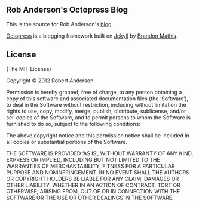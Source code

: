 ## Rob Anderson's Octopress Blog

This is the source for Rob Anderson's [blog](http://blog.zerosharp.com/).

[Octopress](http://octopress.org/) is a blogging framework built on [Jekyll](https://github.com/mojombo/jekyll) by [Brandon Mathis](http://brandonmathis.com/).

## License
(The MIT License)

Copyright © 2012 Robert Anderson

Permission is hereby granted, free of charge, to any person obtaining a copy of this software and associated documentation files (the ‘Software’), to deal in the Software without restriction, including without limitation the rights to use, copy, modify, merge, publish, distribute, sublicense, and/or sell copies of the Software, and to permit persons to whom the Software is furnished to do so, subject to the following conditions:

The above copyright notice and this permission notice shall be included in all copies or substantial portions of the Software.

THE SOFTWARE IS PROVIDED ‘AS IS’, WITHOUT WARRANTY OF ANY KIND, EXPRESS OR IMPLIED, INCLUDING BUT NOT LIMITED TO THE WARRANTIES OF MERCHANTABILITY, FITNESS FOR A PARTICULAR PURPOSE AND NONINFRINGEMENT. IN NO EVENT SHALL THE AUTHORS OR COPYRIGHT HOLDERS BE LIABLE FOR ANY CLAIM, DAMAGES OR OTHER LIABILITY, WHETHER IN AN ACTION OF CONTRACT, TORT OR OTHERWISE, ARISING FROM, OUT OF OR IN CONNECTION WITH THE SOFTWARE OR THE USE OR OTHER DEALINGS IN THE SOFTWARE.

